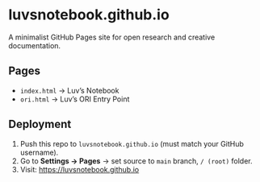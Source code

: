 # luvsnotebook.github.io

A minimalist GitHub Pages site for open research and creative documentation.

## Pages
- `index.html` → Luv’s Notebook
- `ori.html` → Luv’s ORI Entry Point

## Deployment
1. Push this repo to `luvsnotebook.github.io` (must match your GitHub username).
2. Go to **Settings → Pages** → set source to `main` branch, `/ (root)` folder.
3. Visit: https://luvsnotebook.github.io
